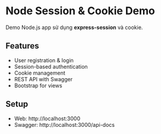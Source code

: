 # Node Session & Cookie Demo

Demo Node.js app sử dụng **express-session** và cookie.

## Features
- User registration & login
- Session-based authentication
- Cookie management
- REST API with Swagger
- Bootstrap for views

## Setup
- Web: http://localhost:3000
- Swagger: http://localhost:3000/api-docs